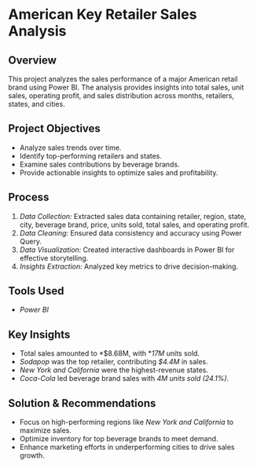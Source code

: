 # American Key Retailer Sales Analysis

## Overview
This project analyzes the sales performance of a major American retail brand using Power BI. The analysis provides insights into total sales, unit sales, operating profit, and sales distribution across months, retailers, states, and cities.

## Project Objectives
- Analyze sales trends over time.
- Identify top-performing retailers and states.
- Examine sales contributions by beverage brands.
- Provide actionable insights to optimize sales and profitability.

## Process
1. *Data Collection:* Extracted sales data containing retailer, region, state, city, beverage brand, price, units sold, total sales, and operating profit.
2. *Data Cleaning:* Ensured data consistency and accuracy using Power Query.
3. *Data Visualization:* Created interactive dashboards in Power BI for effective storytelling.
4. *Insights Extraction:* Analyzed key metrics to drive decision-making.

## Tools Used
- *Power BI* 

## Key Insights
- Total sales amounted to *$8.68M, with **17M* units sold.
- *Sodapop* was the top retailer, contributing *$4.4M* in sales.
- *New York and California* were the highest-revenue states.
- *Coca-Cola* led beverage brand sales with *4M units sold (24.1%)*.

## Solution & Recommendations
- Focus on high-performing regions like *New York and California* to maximize sales.
- Optimize inventory for top beverage brands to meet demand.
- Enhance marketing efforts in underperforming cities to drive sales growth.


